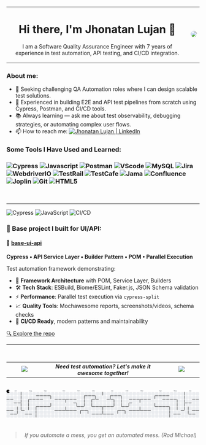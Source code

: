 <table>
  <tr>
    <td>
      <h1 align="center">Hi there, I'm Jhonatan Lujan 👋</h1>
      <p align="center">I am a Software Quality Assurance Engineer with 7 years of experience in test automation, API testing, and CI/CD integration.</p>
    </td>
    <td>
      <img src="https://user-images.githubusercontent.com/74038190/225813708-98b745f2-7d22-48cf-9150-083f1b00d6c9.gif" width="400px" style="border-radius: 10px;" />
    </td>
  </tr>
</table>

  <h3>About me:</h3>

- 🚀 Seeking challenging QA Automation roles where I can design scalable test solutions.
- 🧪 Experienced in building E2E and API test pipelines from scratch using Cypress, Postman, and CI/CD tools.
- 📚 Always learning — ask me about test observability, debugging strategies, or automating complex user flows.
- 📫 How to reach me: <a href = "https://www.linkedin.com/in/jhonatan-lujan-53185b17b/">
  <img alt="Jhonatan Lujan | LinkedIn" width="25px" src="https://cdn.jsdelivr.net/gh/devicons/devicon@latest/icons/linkedin/linkedin-original.svg" />
  </a>
<h3> Some Tools I Have Used and Learned: </h3>
<h3 align="left">
  <img width="45px" alt="Cypress" src="https://cdn.jsdelivr.net/gh/devicons/devicon@latest/icons/cypressio/cypressio-original.svg" />
  <img width="45px" alt="Javascript" src="https://cdn.jsdelivr.net/gh/devicons/devicon@latest/icons/javascript/javascript-original.svg" />
  <img width="45px" alt="Postman" src="https://cdn.jsdelivr.net/gh/devicons/devicon@latest/icons/postman/postman-original.svg" />
  <img width="45px" alt="VScode" src="https://cdn.jsdelivr.net/gh/devicons/devicon@latest/icons/vscode/vscode-original.svg" />
  <img width="45px" alt="MySQL" src="https://cdn.jsdelivr.net/gh/devicons/devicon@latest/icons/mysql/mysql-original.svg" />
  <img width="45px" alt="Jira" src="https://cdn.jsdelivr.net/gh/devicons/devicon@latest/icons/jira/jira-original.svg" />
  <img width="45px" alt="WebdriverIO" src="https://images.credly.com/size/680x680/images/a5f357f3-1c50-43b0-a0bc-32a6a1aa898a/webdriverio.png"/>
  <img width="45px" alt="TestRail" src="https://cdn.brandfetch.io/idTk1PqkG8/w/400/h/400/theme/dark/icon.jpeg?c=1dxbfHSJFAPEGdCLU4o5B"/>
  <img width="45px" alt="TestCafe" src="https://cdn.brandfetch.io/idzx3-n9T_/w/400/h/400/theme/dark/icon.png?c=1dxbfHSJFAPEGdCLU4o5B">
  <img width="45px" alt="Jama" src="https://cdn.brandfetch.io/idTNqnlKL_/w/400/h/400/theme/dark/icon.jpeg?c=1dxbfHSJFAPEGdCLU4o5B">
  <img width="45px" alt="Confluence" src="https://cdn.jsdelivr.net/gh/devicons/devicon@latest/icons/confluence/confluence-original.svg" />
  <img width="45px" alt="Joplin" src="https://cdn.brandfetch.io/idit1hN1Mm/theme/light/logo.svg?c=1dxbfHSJFAPEGdCLU4o5B">
  <img width="45px" alt="Git" src="https://cdn.jsdelivr.net/gh/devicons/devicon@latest/icons/git/git-original.svg">
  <img width="45px" alt="HTML5" src="https://cdn.jsdelivr.net/gh/devicons/devicon@latest/icons/html5/html5-original.svg" />
  
</h3>
<br>

---

![Cypress](https://img.shields.io/badge/Cypress-E2E%20%2F%20API-red?logo=cypress&style=for-the-badge)
![JavaScript](https://img.shields.io/badge/JavaScript-ES6-yellow?logo=javascript&style=for-the-badge)
![CI/CD](https://img.shields.io/badge/CI-gray?logo=githubactions&style=for-the-badge)


### 🎯 Base project I built for UI/API:

#### 🚀 [base-ui-api](https://github.com/Jhonatan-Lujan/base-ui-api) 
**Cypress • API Service Layer • Builder Pattern • POM • Parallel Execution**

Test automation framework demonstrating:

- 🔐 **Framework Architecture** with POM, Service Layer, Builders
- 🛠️ **Tech Stack**: ESBuild, Biome/ESLint, Faker.js, JSON Schema validation
- ⚡ **Performance**: Parallel test execution via `cypress-split`
- 📈 **Quality Tools**: Mochawesome reports, screenshots/videos, schema checks
- 🧪 **CI/CD Ready**, modern patterns and maintainability

[🔍 Explore the repo](https://github.com/Jhonatan-Lujan/base-ui-api) 

---
<br>

<table align="center">
  <tr>
    <td align="center" width="80">
      <img src="https://user-images.githubusercontent.com/74038190/213911167-6bc9ef46-2950-481c-a03c-189f9506083b.gif" width="80">
    </td>
    <td align="center">
      <em><strong>Need test automation? Let's make it awesome together!</strong></em>
    </td>
    <td align="center" width="80">
      <img src="https://user-images.githubusercontent.com/74038190/213911167-6bc9ef46-2950-481c-a03c-189f9506083b.gif" width="80">
    </td>
  </tr>
</table>

<br>
<picture>
  <source media="(prefers-color-scheme: dark)" srcset="https://raw.githubusercontent.com/Jhonatan-Lujan/Jhonatan-Lujan/output/pacman-contribution-graph-dark.svg">
  <source media="(prefers-color-scheme: light)" srcset="https://raw.githubusercontent.com/Jhonatan-Lujan/Jhonatan-Lujan/output/pacman-contribution-graph.svg">
  <img alt="pacman contribution graph" src="https://raw.githubusercontent.com/Jhonatan-Lujan/Jhonatan-Lujan/output/pacman-contribution-graph.svg">
</picture>
<br>
<br>
<div align="center">
  <blockquote>
    <i>If you automate a mess, you get an automated mess. (Rod Michael)</i>
  </blockquote>
</div>
